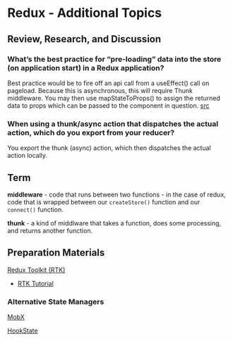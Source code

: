 # Redux - Additional Topics

## Review, Research, and Discussion

### What’s the best practice for “pre-loading” data into the store (on application start) in a Redux application?

Best practice would be to fire off an api call from a useEffect() call on pageload. Because this is asynchronous, this will require Thunk middleware. You may then  use mapStateToProps() to assign the returned data to props which can be passed to the component in question. [src](https://stackoverflow.com/questions/39356517/correct-way-to-pre-load-component-data-in-reactredux)

### When using a thunk/async action that dispatches the actual action, which do you export from your reducer?

You export the thunk (async) action, which then dispatches the actual action locally.

## Term

**middleware** - code that runs between two functions - in the case of redux, code that is wrapped between our `createStore()` function and our `connect()` function.

**thunk** - a kind of middlware that takes a function, does some processing, and returns another function.

## Preparation Materials

[Redux Toolkit (RTK)](https://redux-toolkit.js.org/)

- [RTK Tutorial](https://redux-toolkit.js.org/tutorials/overview)

### Alternative State Managers

[MobX](https://mobx.js.org/getting-started.html)

[HookState](https://hookstate.js.org/)